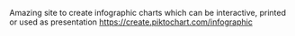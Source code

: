 Amazing site to create infographic charts
which can be interactive, printed or used as presentation
https://create.piktochart.com/infographic